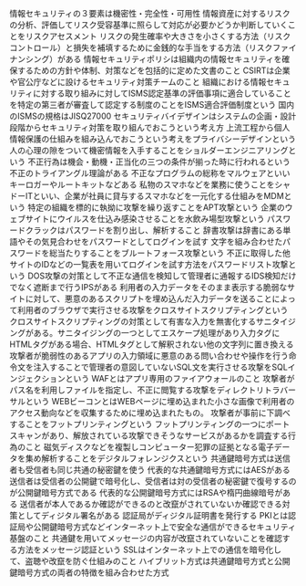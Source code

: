 情報セキュリティの３要素は機密性・完全性・可用性
情報資産に対するリスクの分析、評価してリスク受容基準に照らして対応が必要かどうか判断していくことをリスクアセスメント
リスクの発生確率や大きさを小さくする方法（リスクコントロール）と損失を補填するために金銭的な手当をする方法（リスクファイナンシング）がある
情報セキュリティポリシは組織内の情報セキュリティを確保するための方針や体制、対策などを包括的に定めた文書のこと
CSIRTは企業や官公庁などに設けるセキュリティ対策チームのこと
組織における情報セキュリティに対する取り組みに対してISMS認定基準の評価事項に適合していることを特定の第三者が審査して認定する制度のことをISMS適合評価制度という
国内のISMSの規格はJISQ27000
セキュリティバイデザインはシステムの企画・設計段階からセキュリティ対策を取り組んでおこうという考え方
上流工程から個人情報保護の仕組みを組み込んでおこうという考えをプライバシーデザインという
人の心理の隙をついて機密情報を入手することをショルダーエンジニアリングという
不正行為は機会・動機・正当化の三つの条件が揃った時に行われるという不正のトライアングル理論がある
不正なプログラムの総称をマルウェアといいキーロガーやルートキットなどある
私物のスマホなどを業務に使うことをシャドーITといい、企業が社員に貸与するスマホなどを一元化する仕組みをMDMという
特定の組織を標的に執拗に攻撃を繰り返すことをAPT攻撃という
企業のウェブサイトにウイルスを仕込み感染させることを水飲み場型攻撃という
パスワードクラックはパスワードを割り出し、解析すること
辞書攻撃は辞書にある単語やその気見合わせをパスワードとしてログインを試す
文字を組み合わせたパスワードを総当たりすることをブルートフォース攻撃という
不正に取得した他サイトのIDなどの一覧表を用いてログインを試す方法をパスワードリスト攻撃という
DOS攻撃の対策として不正な通信を検知して管理者に通報するIDS検知だけでなく遮断まで行うIPSがある
利用者の入力データをそのまま表示する脆弱なサイトに対して、悪意のあるスクリプトを埋め込んだ入力データを送ることによって利用者のブラウザで実行させる攻撃をクロスサイトスクリプティングという
クロスサイトスクリプティングの対策として有害な入力を無害化するサニタイジングがある。サニタイジングの一つとしてエスケープ処理があり入力タグにHTMLタグがある場合、HTMLタグとして解釈されない他の文字列に置き換える
攻撃者が脆弱性のあるアプリの入力領域に悪意のある問い合わせや操作を行う命令文を注入することで管理者の意図していないSQL文を実行させる攻撃をSQLインジェクションという
WAFとはアプリ専用のファイアウォールのこと
攻撃者がパス名を利用しファイルを指定し、不正に閲覧する攻撃をディレクトリトラバーサルという
WEBビーコンとはWEBページに埋め込まれた小さな画像で利用者のアクセス動向などを収集するために埋め込まれたもの。
攻撃者が事前に下調べすることをフットプリンティングという
フットプリンティングの一つにポートスキャンがあり、解放されている攻撃できそうなサービスがあるかを調査する行為のこと
磁気ディスクなどを複製しコンピューター犯罪の証拠となる電子データを集め解析することをデジタルフォレンジクスという
共通鍵暗号方式は送信者も受信者も同じ共通の秘密鍵を使う
代表的な共通鍵暗号方式にはAESがある
送信者は受信者の公開鍵で暗号化し、受信者は対の受信者の秘密鍵で復号するのが公開鍵暗号方式である
代表的な公開鍵暗号方式にはRSAや楕円曲線暗号がある
送信者が本人であるか確認ができるのと改竄がされていないか確認できる対策としてディジタル署名がある
認証局がディジタル証明書を発行する
PKIとは認証局や公開鍵暗号方式などインターネット上で安全な通信ができるセキュリティ基盤のこと
共通鍵を用いてメッセージの内容が改竄されていないことを確認する方法をメッセージ認証という
SSLはインターネット上での通信を暗号化して、盗聴や改竄を防ぐ仕組みのこと
ハイブリット方式は共通鍵暗号方式と公開鍵暗号方式の両者の特徴を組み合わせた方式